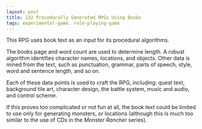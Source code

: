 ```yaml
---
layout: post
title: 132 Procedurally Generated RPGs Using Books
tags: experimental-game, role-playing-game
---
```

This RPG uses book text as an input for its procedural algorithms. 

The books page and word count are used to determine length.  A robust algorithm identifies character names, locations, and objects.  Other data is mined from the text, such as punctuation, grammar, parts of speech, style, word and sentence length, and so on.

Each of these data points is used to craft the RPG, including: quest text, background tile art, character design, the battle system, music and audio, and control scheme.

If this proves too complicated or not fun at all, the book text could be limited to use only for generating monsters, or locations (although this is much too similar to the use of CDs in the *Monster Rancher* series).
